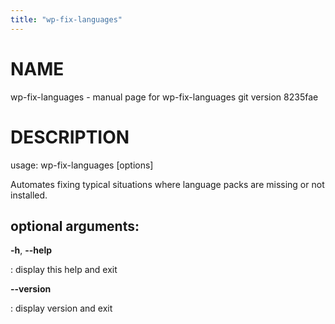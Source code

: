 ```yaml
---
title: "wp-fix-languages"
---
```



NAME
====

wp-fix-languages - manual page for wp-fix-languages git version 8235fae

DESCRIPTION
===========

usage: wp-fix-languages \[options\]

Automates fixing typical situations where language packs are missing or
not installed.

optional arguments:
-------------------

**-h**, **\--help**

:   display this help and exit

**\--version**

:   display version and exit
